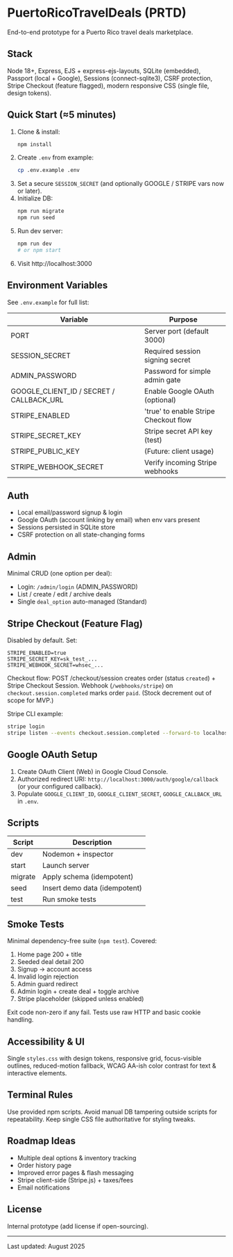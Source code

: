# PuertoRicoTravelDeals (PRTD)

End-to-end prototype for a Puerto Rico travel deals marketplace.

## Stack
Node 18+, Express, EJS + express-ejs-layouts, SQLite (embedded), Passport (local + Google), Sessions (connect-sqlite3), CSRF protection, Stripe Checkout (feature flagged), modern responsive CSS (single file, design tokens).

## Quick Start (≈5 minutes)
1. Clone & install:
	```bash
	npm install
	```
2. Create `.env` from example:
	```bash
	cp .env.example .env
	```
3. Set a secure `SESSION_SECRET` (and optionally GOOGLE / STRIPE vars now or later).
4. Initialize DB:
	```bash
	npm run migrate
	npm run seed
	```
5. Run dev server:
	```bash
	npm run dev
	# or npm start
	```
6. Visit http://localhost:3000

## Environment Variables
See `.env.example` for full list:

| Variable | Purpose |
|----------|---------|
| PORT | Server port (default 3000) |
| SESSION_SECRET | Required session signing secret |
| ADMIN_PASSWORD | Password for simple admin gate |
| GOOGLE_CLIENT_ID / SECRET / CALLBACK_URL | Enable Google OAuth (optional) |
| STRIPE_ENABLED | 'true' to enable Stripe Checkout flow |
| STRIPE_SECRET_KEY | Stripe secret API key (test) |
| STRIPE_PUBLIC_KEY | (Future: client usage) |
| STRIPE_WEBHOOK_SECRET | Verify incoming Stripe webhooks |

## Auth
- Local email/password signup & login
- Google OAuth (account linking by email) when env vars present
- Sessions persisted in SQLite store
- CSRF protection on all state-changing forms

## Admin
Minimal CRUD (one option per deal):
- Login: `/admin/login` (ADMIN_PASSWORD)
- List / create / edit / archive deals
- Single `deal_option` auto-managed (Standard)

## Stripe Checkout (Feature Flag)
Disabled by default. Set:
```
STRIPE_ENABLED=true
STRIPE_SECRET_KEY=sk_test_...
STRIPE_WEBHOOK_SECRET=whsec_...
```
Checkout flow: POST /checkout/session creates order (status `created`) + Stripe Checkout Session. Webhook (`/webhooks/stripe`) on `checkout.session.completed` marks order `paid`. (Stock decrement out of scope for MVP.)

Stripe CLI example:
```bash
stripe login
stripe listen --events checkout.session.completed --forward-to localhost:3000/webhooks/stripe
```

## Google OAuth Setup
1. Create OAuth Client (Web) in Google Cloud Console.
2. Authorized redirect URI: `http://localhost:3000/auth/google/callback` (or your configured callback).
3. Populate `GOOGLE_CLIENT_ID`, `GOOGLE_CLIENT_SECRET`, `GOOGLE_CALLBACK_URL` in `.env`.

## Scripts
| Script | Description |
|--------|-------------|
| dev | Nodemon + inspector |
| start | Launch server |
| migrate | Apply schema (idempotent) |
| seed | Insert demo data (idempotent) |
| test | Run smoke tests |

## Smoke Tests
Minimal dependency-free suite (`npm test`). Covered:
1. Home page 200 + title
2. Seeded deal detail 200
3. Signup -> account access
4. Invalid login rejection
5. Admin guard redirect
6. Admin login + create deal + toggle archive
7. Stripe placeholder (skipped unless enabled)

Exit code non-zero if any fail. Tests use raw HTTP and basic cookie handling.

## Accessibility & UI
Single `styles.css` with design tokens, responsive grid, focus-visible outlines, reduced-motion fallback, WCAG AA-ish color contrast for text & interactive elements.

## Terminal Rules
Use provided npm scripts. Avoid manual DB tampering outside scripts for repeatability. Keep single CSS file authoritative for styling tweaks.

## Roadmap Ideas
- Multiple deal options & inventory tracking
- Order history page
- Improved error pages & flash messaging
- Stripe client-side (Stripe.js) + taxes/fees
- Email notifications

## License
Internal prototype (add license if open-sourcing).

---
Last updated: August 2025
